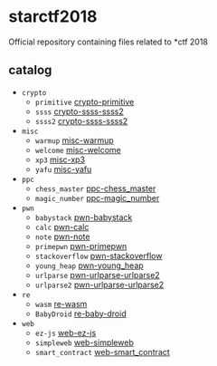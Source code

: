 # starctf2018

Official repository containing files related to \*ctf 2018

## catalog

* `crypto`
    * `primitive` [crypto-primitive](./crypto-primitive)
    * `ssss` [crypto-ssss-ssss2](./crypto-ssss-ssss2)
    * `ssss2` [crypto-ssss-ssss2](./crypto-ssss-ssss2)
* `misc`
    * `warmup` [misc-warmup](./misc-warmup)
    * `welcome` [misc-welcome](./misc-welcome)
    * `xp3` [misc-xp3](./misc-xp3)
    * `yafu` [misc-yafu](./misc-yafu)
* `ppc`
    * `chess_master` [ppc-chess_master](./ppc-chess_master)
    * `magic_number` [ppc-magic_number](./ppc-magic_number)
* `pwn`
    * `babystack` [pwn-babystack](./pwn-babystack)
    * `calc` [pwn-calc](./pwn-calc)
    * `note` [pwn-note](./pwn-note)
    * `primepwn` [pwn-primepwn](./pwn-primepwn)
    * `stackoverflow` [pwn-stackoverflow](./pwn-stackoverflow)
    * `young_heap` [pwn-young_heap](./pwn-young_heap)
    * `urlparse` [pwn-urlparse-urlparse2](./pwn-urlparse-urlparse2)
    * `urlparse2` [pwn-urlparse-urlparse2](./pwn-urlparse-urlparse2)
* `re`
    * `wasm` [re-wasm](./re-wasm)
    * `BabyDroid` [re-baby-droid](./re-baby-droid)
* `web`
    * `ez-js` [web-ez-js](./web-ez-js)
    * `simpleweb` [web-simpleweb](./web-simpleweb)
    * `smart_contract` [web-smart_contract](./web-smart_contract)
